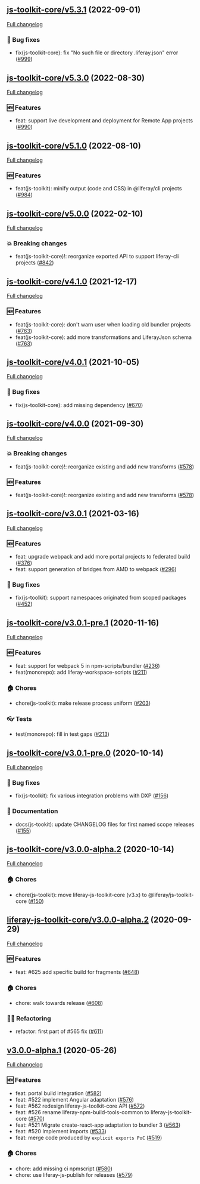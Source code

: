 ## [js-toolkit-core/v5.3.1](https://github.com/liferay/liferay-frontend-projects/tree/js-toolkit-core/v5.3.1) (2022-09-01)

[Full changelog](https://github.com/liferay/liferay-frontend-projects/compare/js-toolkit-core/v5.3.0...js-toolkit-core/v5.3.1)

### :wrench: Bug fixes

-   fix(js-toolkit-core): fix "No such file or directory .liferay.json" error ([\#999](https://github.com/liferay/liferay-frontend-projects/pull/999))

## [js-toolkit-core/v5.3.0](https://github.com/liferay/liferay-frontend-projects/tree/js-toolkit-core/v5.3.0) (2022-08-30)

[Full changelog](https://github.com/liferay/liferay-frontend-projects/compare/js-toolkit-core/v5.2.0...js-toolkit-core/v5.3.0)

### :new: Features

-   feat: support live development and deployment for Remote App projects ([\#990](https://github.com/liferay/liferay-frontend-projects/pull/990))

## [js-toolkit-core/v5.1.0](https://github.com/liferay/liferay-frontend-projects/tree/js-toolkit-core/v5.1.0) (2022-08-10)

[Full changelog](https://github.com/liferay/liferay-frontend-projects/compare/js-toolkit-core/v5.0.0...js-toolkit-core/v5.1.0)

### :new: Features

-   feat(js-toolkit): minify output (code and CSS) in @liferay/cli projects ([\#984](https://github.com/liferay/liferay-frontend-projects/pull/984))

## [js-toolkit-core/v5.0.0](https://github.com/liferay/liferay-frontend-projects/tree/js-toolkit-core/v5.0.0) (2022-02-10)

[Full changelog](https://github.com/liferay/liferay-frontend-projects/compare/js-toolkit-core/v4.1.0...js-toolkit-core/v5.0.0)

### :boom: Breaking changes

-   feat(js-toolkit-core)!: reorganize exported API to support liferay-cli projects ([\#842](https://github.com/liferay/liferay-frontend-projects/pull/842))

## [js-toolkit-core/v4.1.0](https://github.com/liferay/liferay-frontend-projects/tree/js-toolkit-core/v4.1.0) (2021-12-17)

[Full changelog](https://github.com/liferay/liferay-frontend-projects/compare/js-toolkit-core/v4.0.1...js-toolkit-core/v4.1.0)

### :new: Features

-   feat(js-toolkit-core): don't warn user when loading old bundler projects ([\#763](https://github.com/liferay/liferay-frontend-projects/pull/763))
-   feat(js-toolkit-core): add more transformations and LiferayJson schema ([\#763](https://github.com/liferay/liferay-frontend-projects/pull/763))

## [js-toolkit-core/v4.0.1](https://github.com/liferay/liferay-frontend-projects/tree/js-toolkit-core/v4.0.1) (2021-10-05)

[Full changelog](https://github.com/liferay/liferay-frontend-projects/compare/js-toolkit-core/v4.0.0...js-toolkit-core/v4.0.1)

### :wrench: Bug fixes

-   fix(js-toolkit-core): add missing dependency ([\#670](https://github.com/liferay/liferay-frontend-projects/pull/670))

## [js-toolkit-core/v4.0.0](https://github.com/liferay/liferay-frontend-projects/tree/js-toolkit-core/v4.0.0) (2021-09-30)

[Full changelog](https://github.com/liferay/liferay-frontend-projects/compare/js-toolkit-core/v3.0.1...js-toolkit-core/v4.0.0)

### :boom: Breaking changes

-   feat(js-toolkit-core)!: reorganize existing and add new transforms ([\#578](https://github.com/liferay/liferay-frontend-projects/pull/578))

### :new: Features

-   feat(js-toolkit-core)!: reorganize existing and add new transforms ([\#578](https://github.com/liferay/liferay-frontend-projects/pull/578))

## [js-toolkit-core/v3.0.1](https://github.com/liferay/liferay-frontend-projects/tree/js-toolkit-core/v3.0.1) (2021-03-16)

[Full changelog](https://github.com/liferay/liferay-frontend-projects/compare/js-toolkit-core/v3.0.1-pre.1...js-toolkit-core/v3.0.1)

### :new: Features

-   feat: upgrade webpack and add more portal projects to federated build ([\#376](https://github.com/liferay/liferay-frontend-projects/pull/376))
-   feat: support generation of bridges from AMD to webpack ([\#296](https://github.com/liferay/liferay-frontend-projects/pull/296))

### :wrench: Bug fixes

-   fix(js-toolkit): support namespaces originated from scoped packages ([\#452](https://github.com/liferay/liferay-frontend-projects/pull/452))

## [js-toolkit-core/v3.0.1-pre.1](https://github.com/liferay/liferay-frontend-projects/tree/js-toolkit-core/v3.0.1-pre.1) (2020-11-16)

[Full changelog](https://github.com/liferay/liferay-frontend-projects/compare/js-toolkit-core/v3.0.1-pre.0...js-toolkit-core/v3.0.1-pre.1)

### :new: Features

-   feat: support for webpack 5 in npm-scripts/bundler ([\#236](https://github.com/liferay/liferay-frontend-projects/pull/236))
-   feat(monorepo): add liferay-workspace-scripts ([\#211](https://github.com/liferay/liferay-frontend-projects/pull/211))

### :house: Chores

-   chore(js-toolkit): make release process uniform ([\#203](https://github.com/liferay/liferay-frontend-projects/pull/203))

### :eyeglasses: Tests

-   test(monorepo): fill in test gaps ([\#213](https://github.com/liferay/liferay-frontend-projects/pull/213))

## [js-toolkit-core/v3.0.1-pre.0](https://github.com/liferay/liferay-frontend-projects/tree/js-toolkit-core/v3.0.1-pre.0) (2020-10-14)

[Full changelog](https://github.com/liferay/liferay-frontend-projects/compare/js-toolkit-core/v3.0.0-alpha.2...js-toolkit-core/v3.0.1-pre.0)

### :wrench: Bug fixes

-   fix(js-toolkit): fix various integration problems with DXP ([\#156](https://github.com/liferay/liferay-frontend-projects/pull/156))

### :book: Documentation

-   docs(js-tookit): update CHANGELOG files for first named scope releases ([\#155](https://github.com/liferay/liferay-frontend-projects/pull/155))

## [js-toolkit-core/v3.0.0-alpha.2](https://github.com/liferay/liferay-frontend-projects/tree/js-toolkit-core/v3.0.0-alpha.2) (2020-10-14)

[Full changelog](https://github.com/liferay/liferay-frontend-projects/compare/liferay-js-toolkit-core/v3.0.0-alpha.2...js-toolkit-core/v3.0.0-alpha.2)

### :house: Chores

-   chore(js-toolkit): move liferay-js-toolkit-core (v3.x) to @liferay/js-toolkit-core ([\#150](https://github.com/liferay/liferay-frontend-projects/pull/150))

## [liferay-js-toolkit-core/v3.0.0-alpha.2](https://github.com/liferay/liferay-js-toolkit/tree/liferay-js-toolkit-core/v3.0.0-alpha.2) (2020-09-29)

[Full changelog](https://github.com/liferay/liferay-js-toolkit/compare/liferay-js-toolkit-core/v3.0.0-alpha.1...liferay-js-toolkit-core/v3.0.0-alpha.2)

### :new: Features

-   feat: #625 add specific build for fragments ([\#648](https://github.com/liferay/liferay-js-toolkit/pull/648))

### :house: Chores

-   chore: walk towards release ([\#608](https://github.com/liferay/liferay-js-toolkit/pull/608))

### :woman_juggling: Refactoring

-   refactor: first part of #565 fix ([\#611](https://github.com/liferay/liferay-js-toolkit/pull/611))

## [v3.0.0-alpha.1](https://github.com/liferay/liferay-js-toolkit/tree/v3.0.0-alpha.1) (2020-05-26)

[Full changelog](https://github.com/liferay/liferay-js-toolkit/compare/v2.18.2...v3.0.0-alpha.1)

### :new: Features

-   feat: portal build integration ([\#582](https://github.com/liferay/liferay-js-toolkit/pull/582))
-   feat: #522 implement Angular adaptation ([\#576](https://github.com/liferay/liferay-js-toolkit/pull/576))
-   feat: #562 redesign liferay-js-toolkit-core API ([\#572](https://github.com/liferay/liferay-js-toolkit/pull/572))
-   feat: #526 rename liferay-npm-build-tools-common to liferay-js-toolkit-core ([\#570](https://github.com/liferay/liferay-js-toolkit/pull/570))
-   feat: #521 Migrate create-react-app adaptation to bundler 3 ([\#563](https://github.com/liferay/liferay-js-toolkit/pull/563))
-   feat: #520 Implement imports ([\#533](https://github.com/liferay/liferay-js-toolkit/pull/533))
-   feat: merge code produced by `explicit exports PoC` ([\#519](https://github.com/liferay/liferay-js-toolkit/pull/519))

### :house: Chores

-   chore: add missing ci npmscript ([\#580](https://github.com/liferay/liferay-js-toolkit/pull/580))
-   chore: use liferay-js-publish for releases ([\#579](https://github.com/liferay/liferay-js-toolkit/pull/579))
